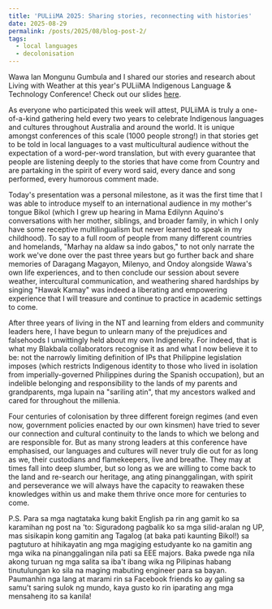 ```yaml
---
title: 'PULiiMA 2025: Sharing stories, reconnecting with histories'
date: 2025-08-29
permalink: /posts/2025/08/blog-post-2/
tags:
  - local languages
  - decolonisation
---
```


Wawa Ian Mongunu Gumbula and I shared our stories and research about Living with Weather at this year's PULiiMA Indigenous Language & Technology Conference! Check out our slides [here](/files/puliima-2025-slides.pdf).

As everyone who participated this week will attest, PULiiMA is truly a one-of-a-kind gathering held every two years to celebrate Indigenous languages and cultures throughout Australia and around the world. It is unique amongst conferences of this scale (1000 people strong!) in that stories get to be told in local languages to a vast multicultural audience without the expectation of a word-per-word translation, but with every guarantee that people are listening deeply to the stories that have come from Country and are partaking in the spirit of every word said, every dance and song performed, every humorous comment made.

Today's presentation was a personal milestone, as it was the first time that I was able to introduce myself to an international audience in my mother's tongue Bikol (which I grew up hearing in Mama Edilynn Aquino's conversations with her mother, siblings, and broader family, in which I only have some receptive multilingualism but never learned to speak in my childhood). To say to a full room of people from many different countries and homelands, "Marhay na aldaw sa indo gabos," to not only narrate the work we've done over the past three years but go further back and share memories of Daragang Magayon, Milenyo, and Ondoy alongside Wawa's own life experiences, and to then conclude our session about severe weather, intercultural communication, and weathering shared hardships by singing "Hawak Kamay" was indeed a liberating and empowering experience that I will treasure and continue to practice in academic settings to come.

After three years of living in the NT and learning from elders and community leaders here, I have begun to unlearn many of the prejudices and falsehoods I unwittingly held about my own Indigeneity. For indeed, that is what my Blakbala collaborators recognise it as and what I now believe it to be: not the narrowly limiting definition of IPs that Philippine legislation imposes (which restricts Indigenous identity to those who lived in isolation from imperially-governed Philippines during the Spanish occupation), but an indelible belonging and responsibility to the lands of my parents and grandparents, mga lupain na "sariling atin", that my ancestors walked and cared for throughout the millenia.

Four centuries of colonisation by three different foreign regimes (and even now, government policies enacted by our own kinsmen) have tried to sever our connection and cultural continuity to the lands to which we belong and are responsible for. But as many strong leaders at this conference have emphasised, our languages and cultures will never truly die out for as long as we, their custodians and flamekeepers, live and breathe. They may at times fall into deep slumber, but so long as we are willing to come back to the land and re-search our heritage, ang ating pinanggalingan, with spirit and perseverance we will always have the capacity to reawaken these knowledges within us and make them thrive once more for centuries to come.

P.S. Para sa mga nagtataka kung bakit English pa rin ang gamit ko sa karamihan ng post na 'to: Siguradong pagbalik ko sa mga silid-aralan ng UP, mas sisikapin kong gamitin ang Tagalog (at baka pati kaunting Bikol!) sa pagtuturo at hihikayatin ang mga magiging estudyante ko na gamitin ang mga wika na pinanggalingan nila pati sa EEE majors. Baka pwede nga nila akong turuan ng mga salita sa iba't ibang wika ng Pilipinas habang tinutulungan ko sila na maging mabuting engineer para sa bayan. Paumanhin nga lang at marami rin sa Facebook friends ko ay galing sa samu't saring sulok ng mundo, kaya gusto ko rin iparating ang mga mensaheng ito sa kanila!
